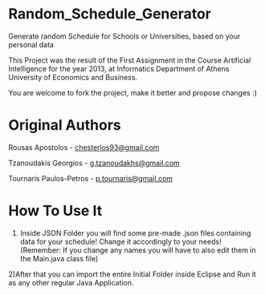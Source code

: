 Random_Schedule_Generator
=========================

Generate random Schedule for Schools or Universities, based on your personal data


This Project was the result of the First Assignment in the Course  Artificial Intelligence for the year 2013, at Informatics 
Department of Athens University of Economics and Business.

You are welcome to fork the project, make it better and propose changes :) 


Original Authors
================

Rousas Apostolos - chesterlos93@gmail.com

Tzanoudakis Georgios - g.tzanoudakhs@gmail.com

Tournaris Paulos-Petros - p.tournaris@gmail.com	

How To Use It
=============

1) Inside JSON Folder you will find some pre-made .json files containing data for your schedule! Change it accordingly to your needs!
 (Remember: If you change any names you will have to also edit them in the Main.java class file)

2)After that you can import the entire Initial Folder inside Eclipse and Run it as any other regular Java Application.
